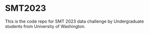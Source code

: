 # SMT2023

This is the code repo for SMT 2023 data challenge by Undergraduate students from University of Washington.
